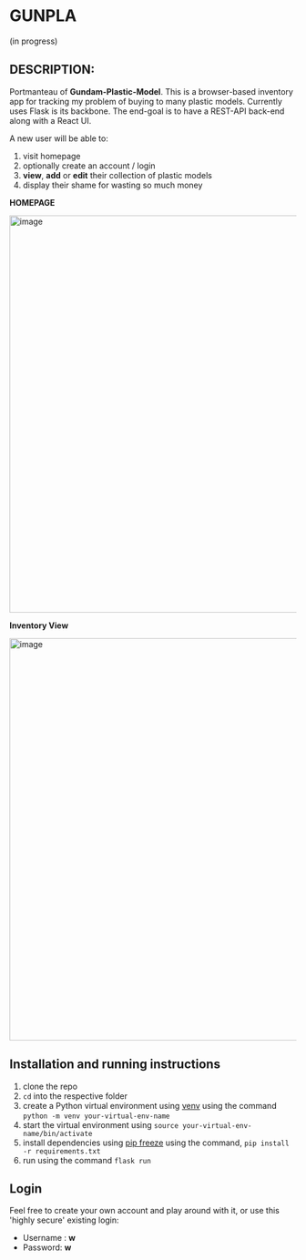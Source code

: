 # GUNPLA 
(in progress)


## DESCRIPTION:
Portmanteau of __Gundam-Plastic-Model__. This is a browser-based inventory app for tracking my problem of buying to many plastic models.  Currently uses Flask is its backbone. The end-goal is to have a REST-API back-end along with a React UI.

A new user will be able to:

1. visit homepage
2. optionally create an account / login
3. **view**, **add** or **edit** their collection of plastic models
4. display their shame for wasting so much money


**HOMEPAGE**

<img width="698" alt="image" src="https://github.com/Landwand/gunpla/assets/56357681/a8d6f1fb-97e5-4388-b2dd-630b9f1ff89f">

**Inventory View**

<img width="707" alt="image" src="https://github.com/Landwand/gunpla/assets/56357681/8d8e45ef-dc42-48b6-a596-d65ef7d19ed3">



## Installation and running instructions

1. clone the repo
2. `cd` into the respective folder
3. create a Python virtual environment using [venv](https://docs.python.org/3/library/venv.html) using the command `python -m venv your-virtual-env-name`
5. start the virtual environment using `source your-virtual-env-name/bin/activate`
6. install dependencies using [pip freeze](https://pip.pypa.io/en/stable/cli/pip_freeze/) using the command, `pip install -r requirements.txt`
7. run using the command `flask run`

## Login

Feel free to create your own account and play around with it, or use this 'highly secure' existing login:

- Username : **w**
- Password: **w**
